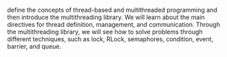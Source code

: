 define the concepts of thread-based and multithreaded programming and then
introduce the multithreading library. We will learn about the main directives for thread
definition, management, and communication.
Through the multithreading library, we will see how to solve problems through different
techniques, such as lock, RLock, semaphores, condition, event, barrier, and queue.